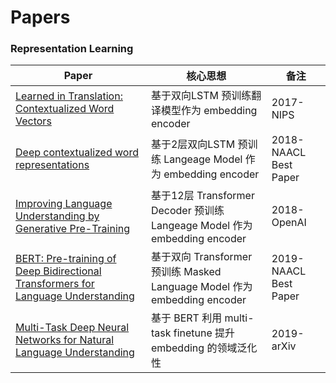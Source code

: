  # Papers

 ### Representation Learning

| Paper | 核心思想 | 备注 |
| --- | --- |--- |
|[Learned in Translation: Contextualized Word Vectors](https://einstein.ai/static/images/pages/research/cove/McCann2017LearnedIT.pdf)  | 基于双向LSTM 预训练翻译模型作为 embedding encoder | 2017-NIPS|
|[Deep contextualized word representations](https://arxiv.org/pdf/1802.05365.pdf)  | 基于2层双向LSTM 预训练 Langeage Model 作为 embedding encoder | 2018-NAACL Best Paper|
|[Improving Language Understanding by Generative Pre-Training](https://s3-us-west-2.amazonaws.com/openai-assets/research-covers/language-unsupervised/language_understanding_paper.pdf)  | 基于12层 Transformer Decoder 预训练 Langeage Model 作为 embedding encoder | 2018-OpenAI |
|[BERT: Pre-training of Deep Bidirectional Transformers for Language Understanding](https://arxiv.org/pdf/1810.04805.pdf)  |  基于双向 Transformer 预训练 Masked Language Model 作为 embedding encoder |2019-NAACL Best Paper|
|[Multi-Task Deep Neural Networks for Natural Language Understanding](https://arxiv.org/pdf/1901.11504.pdf)  |  基于 BERT 利用 multi-task finetune 提升 embedding 的领域泛化性 |2019-arXiv|
